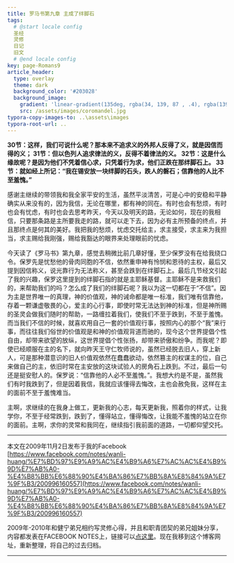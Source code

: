 ```yaml
---
title: 罗马书第九章 主成了绊脚石
tags: 
  # @start locale config
  圣经
  灵修
  日记
  旧文
  # @end locale config
key: page-Romans9
article_header:
  type: overlay
  theme: dark
  background_color: '#203028'
  background_image:
    gradient: 'linear-gradient(135deg, rgba(34, 139, 87 , .4), rgba(139, 34, 139, .4))'
    src: /assets/images/coromandel.jpg
typora-copy-images-to: ..\assets\images
typora-root-url: ..
---
```


**30节：这样，我们可说什么呢？那本来不追求义的外邦人反得了义，就是因信而得的义；
31节：但以色列人追求律法的义，反得不着律法的义。
32节：这是什么缘故呢？是因为他们不凭着信心求，只凭着行为求，他们正跌在那绊脚石上。
33节：就如经上所记：“我在锡安放一块绊脚的石头，跌人的磐石；信靠他的人比不至羞愧。”**

<!--more-->

感谢主继续的带领我和我全家平安的生活，虽然平淡清苦，可是心中的安稳和平静确实从来没有的，因为我信，无论在哪里，都有神的同在。有时也会有愁烦，有时也会有忧虑，有时也会去思考昨天，今天以及明天的路，无论如何，现在的我相信，只要那条路是主所要我走的路，就可以走下去，因为必有主所预备的终点，并且那终点是何其的美好。我把我的愁烦，忧虑交托给主，求主接受，求主来为我担当，求主赐给我刚强，赐给我豁达的眼界来处理眼前的忧虑。

今天读了《罗马书》第九章，感觉去稍微比前几章好懂，至少保罗没有在给我绕口令。保罗先是忧愁他的骨肉同胞的不信，依然重申神有怜悯和恩待的主权，最后又提到因信称义，说光靠行为无法称义，甚至会跌到在绊脚石上。最后几节经文引起了我的兴趣，保罗这里提到的绊脚石指的就是主耶稣基督。主耶稣不是来救我们的，来帮助我们的吗？怎么成了我们的绊脚石呢？我以为这一切都在于“不信”。因为主是世界唯一的真理，神的价值观，神的诫命都是唯一标准，我们唯有信靠他，存着一颗谦虚敬畏的心，爱主的心行事，即使时常无法达到神的标准，但是神所赐的圣灵会做我们随时的帮助，一路缠拉着我们，使我们不至于跌到，不至于羞愧。而当我们不信的时候，就喜欢用自己一套的价值观行事，按照内心的那个“我”来行事，而往往我们俗世的价值观是和神的价值观背道而驰的，现今这个世界提倡个性自由，却带来欲望的放纵，这世界提倡个性张扬，却带来骄傲和纷争。而我呢？即使已经顺服在主的名下，就向昨天王守仁牧师说的，虽然已经脱去旧人，穿上新人，可是那种潜意识的旧人价值观依然在蠢蠢欲动，依然篡主的权谋主的位，自己来做自己的主，依旧时常在主安放的这块试验人的房角石上跌到。不过，最后一句还是挺安慰人的。保罗说：“信靠他的人必不至羞愧。”。我想大约是不是，虽然我们有时我跌到了，但是因着我信，我就应该懂得去悔改，主也会赦免我，这样在主的面前不至于羞愧难当。

主啊，求继续的在我身上做工，更新我的心志，每天更新我，照着你的样式，让我学你，不至于经常跌到，跌到了，懂得站立，懂得悔改，让我能不羞愧的站立在你的面前。主啊，求你的灵常和我同在，继续指引我前面的道路，一切都仰望交托。

---

本文在2009年11月2日发布于我的Facebook [https://www.facebook.com/notes/wanli-huang/%E7%BD%97%E9%A9%AC%E4%B9%A6%E7%AC%AC%E4%B9%9D%E7%AB%A0-%E4%B8%BB%E6%88%90%E4%BA%86%E7%BB%8A%E8%84%9A%E7%9F%B3/200996160557](https://www.facebook.com/notes/wanli-huang/%E7%BD%97%E9%A9%AC%E4%B9%A6%E7%AC%AC%E4%B9%9D%E7%AB%A0-%E4%B8%BB%E6%88%90%E4%BA%86%E7%BB%8A%E8%84%9A%E7%9F%B3/200996160557)

2009年-2010年和健宁弟兄相约写灵修心得，并且和职青团契的弟兄姐妹分享，内容都发表在FACEBOOK NOTES上，链接可以[点这里](https://www.facebook.com/wanli.huang/notes)。现在我移到这个博客网址，重新整理，将自己的过去归档。

---





